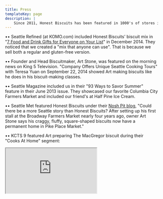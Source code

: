 ```yaml
---
title: Press
templateKey: page
description: |
    Since 2011, Honest Biscuits has been featured in 1000's of stores in newspapers, magazines, and videos from Seattles to Charlseton. Check out the latest.
---
```

••  Seattle Refined (at KOMO.com) included Honest Biscuits' biscuit mix in "[7 Food and Drink Gifts for Everyone on Your List](http://seattlerefined.com/eat-drink/7-food-and-drink-gifts-for-everyone-on-your-list)" in December 2014. They noticed that we created a "mix that anyone can use".  That is because we sell both a regular and gluten-free version.

••  Founder and Head Biscuitmaker, Art Stone, was featured on the morning news on King 5 Television. "Company Offers Unique Seattle Cooking Tours" with Teresa Yuan on September 22, 2014 showed Art making biscuits like he does in his biscuit-making classes.

••  Seattle Magazine included us in their "93 Ways to Savor Summer" feature in their June 2013 issue. They showcased our favorite Columbia City Farmers Market and included our friend's at Half Pine Ice Cream.

••  Seattle Met featured Honest Biscuits under their [Nosh Pit blog](https://www.seattlemet.com/articles/2015/6/16/honest-biscuits-opens-in-pike-place-market), "Could there be a more Seattle story than Honest Biscuits? After setting up his first stall at the Broadway Farmers Market nearly four years ago, owner Art Stone says his craggy, fluffy, square-shaped biscuits now have a permanent home in Pike Place Market."

•• KCTS 9 featured Art preparing The MacGregor biscuit during their "Cooks At Home" segment:
<div class="embed-responsive embed-responsive-16by9 w-75 mx-auto">
  <iframe class="embed-responsive-item" src="https://www.youtube-nocookie.com/embed/qw2wwBS0QGc?rel=0" allow="autoplay; encrypted-media"  webkitallowfullscreen mozallowfullscreen allowfullscreen></iframe>
</div>
